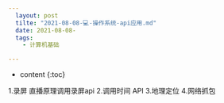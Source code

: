 ```yaml
---
  layout: post
  tilte: "2021-08-08-💻-操作系统-api应用.md"
  date: 2021-08-08-
  tags: 
    - 计算机基础

---
```



* content
{:toc}


1.录屏  直播原理调用录屏api
2.调用时间 API
3.地理定位
4.网络抓包
